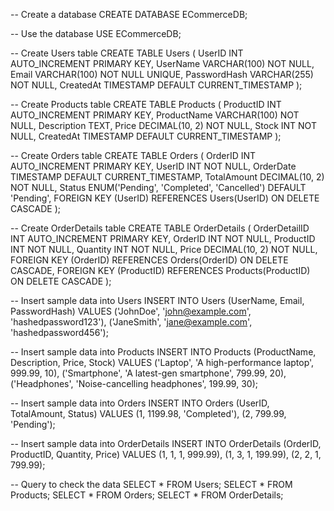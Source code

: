 -- Create a database
CREATE DATABASE ECommerceDB;

-- Use the database
USE ECommerceDB;

-- Create Users table
CREATE TABLE Users (
    UserID INT AUTO_INCREMENT PRIMARY KEY,
    UserName VARCHAR(100) NOT NULL,
    Email VARCHAR(100) NOT NULL UNIQUE,
    PasswordHash VARCHAR(255) NOT NULL,
    CreatedAt TIMESTAMP DEFAULT CURRENT_TIMESTAMP
);

-- Create Products table
CREATE TABLE Products (
    ProductID INT AUTO_INCREMENT PRIMARY KEY,
    ProductName VARCHAR(100) NOT NULL,
    Description TEXT,
    Price DECIMAL(10, 2) NOT NULL,
    Stock INT NOT NULL,
    CreatedAt TIMESTAMP DEFAULT CURRENT_TIMESTAMP
);

-- Create Orders table
CREATE TABLE Orders (
    OrderID INT AUTO_INCREMENT PRIMARY KEY,
    UserID INT NOT NULL,
    OrderDate TIMESTAMP DEFAULT CURRENT_TIMESTAMP,
    TotalAmount DECIMAL(10, 2) NOT NULL,
    Status ENUM('Pending', 'Completed', 'Cancelled') DEFAULT 'Pending',
    FOREIGN KEY (UserID) REFERENCES Users(UserID) ON DELETE CASCADE
);

-- Create OrderDetails table
CREATE TABLE OrderDetails (
    OrderDetailID INT AUTO_INCREMENT PRIMARY KEY,
    OrderID INT NOT NULL,
    ProductID INT NOT NULL,
    Quantity INT NOT NULL,
    Price DECIMAL(10, 2) NOT NULL,
    FOREIGN KEY (OrderID) REFERENCES Orders(OrderID) ON DELETE CASCADE,
    FOREIGN KEY (ProductID) REFERENCES Products(ProductID) ON DELETE CASCADE
);

-- Insert sample data into Users
INSERT INTO Users (UserName, Email, PasswordHash) VALUES
('JohnDoe', 'john@example.com', 'hashedpassword123'),
('JaneSmith', 'jane@example.com', 'hashedpassword456');

-- Insert sample data into Products
INSERT INTO Products (ProductName, Description, Price, Stock) VALUES
('Laptop', 'A high-performance laptop', 999.99, 10),
('Smartphone', 'A latest-gen smartphone', 799.99, 20),
('Headphones', 'Noise-cancelling headphones', 199.99, 30);

-- Insert sample data into Orders
INSERT INTO Orders (UserID, TotalAmount, Status) VALUES
(1, 1199.98, 'Completed'),
(2, 799.99, 'Pending');

-- Insert sample data into OrderDetails
INSERT INTO OrderDetails (OrderID, ProductID, Quantity, Price) VALUES
(1, 1, 1, 999.99),
(1, 3, 1, 199.99),
(2, 2, 1, 799.99);

-- Query to check the data
SELECT * FROM Users;
SELECT * FROM Products;
SELECT * FROM Orders;
SELECT * FROM OrderDetails;
